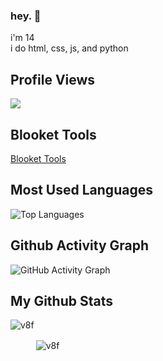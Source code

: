 ### hey. 👋

i'm 14
<br>
i do html, css, js, and python


## Profile Views
![](https://komarev.com/ghpvc/?username=v8f&color=orange)
<br>
## Blooket Tools
[Blooket Tools](https://github.com/BlooketTools)
## Most Used Languages
![Top Languages](https://github-readme-stats.vercel.app/api/top-langs/?username=v8f&show_icons=true&locale=en&layout=compact&theme=tokyonight&count_private=true)
## Github Activity Graph


![GitHub Activity Graph](https://activity-graph.herokuapp.com/graph?username=v8f&theme=gotham)  

## My Github Stats

<p align="left"><img align="left" src="https://github-readme-stats.vercel.app/api?username=v8f&show_icons=true&locale=en&layout=compact&theme=tokyonight&count_private=true" alt="v8f" style="margin-bottom:25px;"/></p>

<p style="margin-top:25px;"><img align="center" src="https://github-readme-streak-stats.herokuapp.com?user=v8f&theme=tokyonight&hide_border=false&date_format=M%20j%5B%2C%20Y%5D" alt="v8f" style="margin-top: 25px;"/></p>
 
<br />


